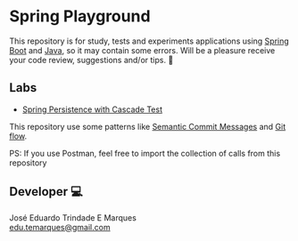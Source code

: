 # Spring Playground

This repository is for study, tests and experiments applications using [Spring Boot](https://spring.io/) and [Java](https://www.java.com/pt-BR/), so it may contain some errors. Will be a pleasure receive your code review, suggestions and/or tips. :raised_hands:

## Labs

- [Spring Persistence with Cascade Test](https://github.com/Eduk29/spring-playground/tree/main/poc-spring-persistence-cascade)

This repository use some patterns like [Semantic Commit Messages](https://gist.github.com/joshbuchea/6f47e86d2510bce28f8e7f42ae84c716) and [Git flow](https://nvie.com/posts/a-successful-git-branching-model/).

PS: If you use Postman, feel free to import the collection of calls from this repository

## Developer :computer:

José Eduardo Trindade E Marques  
edu.temarques@gmail.com
